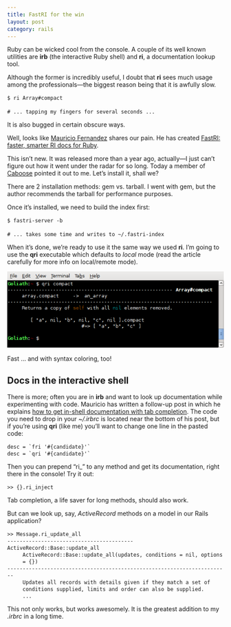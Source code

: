 ```yaml
---
title: FastRI for the win
layout: post
category: rails
---
```


Ruby can be wicked cool from the console. A couple of its well known utilities are **irb** (the interactive Ruby shell) and **ri**, a documentation lookup tool.

Although the former is incredibly useful, I doubt that <b>ri</b> sees much usage among the professionals—the biggest reason being that it is awfully slow.

    $ ri Array#compact
    
    # ... tapping my fingers for several seconds ...

It is also bugged in certain obscure ways.

Well, looks like [Mauricio Fernandez][1] shares our pain. He has created [FastRI: faster, smarter RI docs for Ruby][2].

This isn’t new. It was released more than a year ago, actually—I just can’t figure out how it went under the radar for so long. Today a member of [Caboose][3] pointed it out to me. Let’s install it, shall we?

There are 2 installation methods: gem vs. tarball. I went with gem, but the author recommends the tarball for performance purposes.

Once it’s installed, we need to build the index first:

    $ fastri-server -b
    
    # ... takes some time and writes to ~/.fastri-index

When it’s done, we’re ready to use it the same way we used <b>ri</b>. I’m going to use the <b>qri</b> executable which defaults to _local_ mode (read the article carefully for more info on local/remote mode).

![qri compact](/page_attachments/0000/0017/qri-compact.png)

Fast … and with syntax coloring, too!

<h2 id="irb">Docs in the interactive shell</h2>

There is more; often you are in <b>irb</b> and want to look up documentation while experimenting with code. Mauricio has written a follow-up post in which he explains [how to get in-shell documentation with tab completion][4]. The code you need to drop in your <i>~/.irbrc</i> is located near the bottom of his post, but if you’re using <b>qri</b> (like me) you’ll want to change one line in the pasted code:

    desc = `fri '#{candidate}'`
    desc = `qri '#{candidate}'`

Then you can prepend “ri_” to any method and get its documentation, right there in the console! Try it out:

    >> {}.ri_inject

Tab completion, a life saver for long methods, should also work.

But can we look up, say, _ActiveRecord_ methods on a model in our Rails application?

    >> Message.ri_update_all
    ----------------------------------------- ActiveRecord::Base::update_all
         ActiveRecord::Base::update_all(updates, conditions = nil, options 
         = {})
    ------------------------------------------------------------------------
         Updates all records with details given if they match a set of 
         conditions supplied, limits and order can also be supplied.
         ...

This not only works, but works awesomely. It is the greatest addition to my <i>.irbrc</i> in a long time.


[1]: http://eigenclass.org/
[2]: http://eigenclass.org/hiki/fastri
[3]: http://faces.caboo.se/
[4]: http://eigenclass.org/hiki/irb+ri+completion